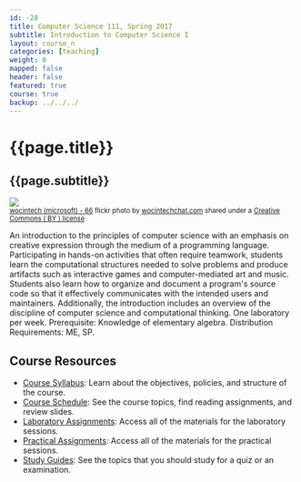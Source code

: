 ```yaml
---
id: -28
title: Computer Science 111, Spring 2017
subtitle: Introduction to Computer Science I
layout: course_n
categories: [teaching]
weight: 0
mapped: false
header: false
featured: true
course: true
backup: ../../../
---
```


# {{page.title}}

## {{page.subtitle}}

<a title="wocintech (microsoft) - 66" href="https://flickr.com/photos/wocintechchat/25388754964"><img class="img-responsive-tight" src="https://farm2.static.flickr.com/1493/25388754964_fa58a4de56_z.jpg" /></a><br /><small><a title="wocintech (microsoft) - 66" href="https://flickr.com/photos/wocintechchat/25388754964">wocintech (microsoft) - 66</a> flickr photo  by <a href="https://flickr.com/people/wocintechchat">wocintechchat.com</a> shared under a <a href="https://creativecommons.org/licenses/by/2.0/">Creative Commons ( BY ) license</a> </small>

An introduction to the principles of computer science with an emphasis on creative expression through the medium of a
programming language. Participating in hands-on activities that often require teamwork, students learn the computational
structures needed to solve problems and produce artifacts such as interactive games and computer-mediated art and music.
Students also learn how to organize and document a program's source code so that it effectively communicates with the
intended users and maintainers. Additionally, the introduction includes an overview of the discipline of computer
science and computational thinking. One laboratory per week. Prerequisite: Knowledge of elementary algebra. Distribution
Requirements: ME, SP.

## Course Resources

<ul class="fa-ul">

<li><i class="fa-li fa fa-arrow-right"></i><a href="{{site.baseurl}}teaching/cs111S2017/provide/syllabus/cs111S2017_syllabus.pdf"
class="major">Course Syllabus</a>: Learn about the objectives, policies, and structure of the course.

<li><i class="fa-li fa fa-arrow-right"></i><a href="{{site.baseurl}}teaching/cs111S2017/schedule/"
class="major">Course Schedule</a>: See the course topics, find reading assignments, and review slides.

<li><i class="fa-li fa fa-arrow-right"></i><a href="{{site.baseurl}}teaching/cs111S2017/laboratories/"
class="major">Laboratory Assignments</a>: Access all of the materials for the laboratory sessions.

<li><i class="fa-li fa fa-arrow-right"></i><a href="{{site.baseurl}}teaching/cs111S2017/practicals/"
class="major">Practical Assignments</a>: Access all of the materials for the practical sessions.

<li><i class="fa-li fa fa-arrow-right"></i><a href="{{site.baseurl}}teaching/cs111S2017/studyguides/"
class="major">Study Guides</a>: See the topics that you should study for a quiz or an examination.

</ul>


